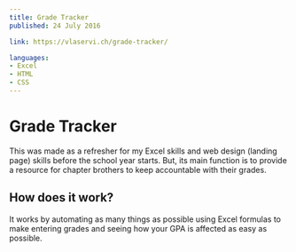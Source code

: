 ```yaml
---
title: Grade Tracker
published: 24 July 2016

link: https://vlaservi.ch/grade-tracker/

languages:
- Excel
- HTML
- CSS
---
```


# Grade Tracker

This was made as a refresher for my Excel skills and web design (landing page) skills before the school year starts. 
But, its main function is to provide a resource for chapter brothers to keep accountable with their grades.

## How does it work?

It works by automating as many things as possible using Excel formulas to make entering grades and seeing how your GPA is affected as easy as possible.
